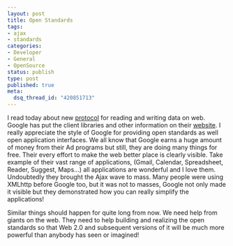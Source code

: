 ```yaml
--- 
layout: post
title: Open Standards
tags: 
- ajax
- standards
categories:
- Developer
- General
- OpenSource
status: publish
type: post
published: true
meta: 
  dsq_thread_id: "420851713"
---
```

I read today about new <a href="http://code.google.com/apis/gdata/overview.html">protocol</a> for reading and writing data on web. Google has put the client libraries and other information on their <a href="http://code.google.com/apis/gdata/overview.html">website</a>. I really appreciate the style of Google for providing open standards as well open application interfaces. We all know that Google earns a huge amount of money from their Ad programs but still, they are doing many things for free. Their every effort to make the web better place is clearly visible. Take example of their vast range of applications, (Gmail, Calendar, Spreadsheet, Reader, Suggest, Maps...) all applications are wonderful and I love them. Undoubtedly they brought the Ajax wave to mass. Many people were using XMLhttp before Google too, but it was not to masses, Google not only made it visible but they demonstrated how you can really simplify the applications!

Similar things should happen for quite long from now. We need help from giants on the web. They need to help building and realizing the open standards so that Web 2.0 and subsequent versions of it will be much more powerful than anybody has seen or imagined!

